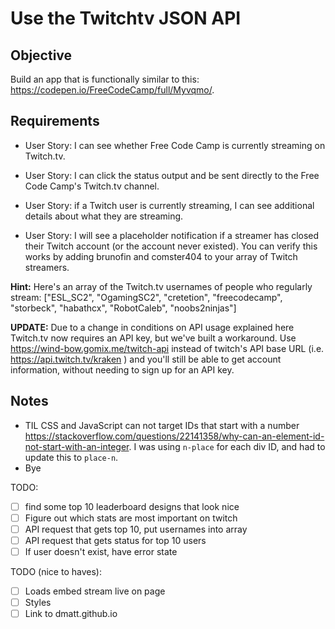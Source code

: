# Use the Twitchtv JSON API

## Objective

Build an app that is functionally similar to this: https://codepen.io/FreeCodeCamp/full/Myvqmo/.

## Requirements

* User Story: I can see whether Free Code Camp is currently streaming on Twitch.tv.

* User Story: I can click the status output and be sent directly to the Free Code Camp's Twitch.tv channel.

* User Story: if a Twitch user is currently streaming, I can see additional details about what they are streaming.

* User Story: I will see a placeholder notification if a streamer has closed their Twitch account (or the account never existed). You can verify this works by adding brunofin and comster404 to your array of Twitch streamers.

**Hint:** Here's an array of the Twitch.tv usernames of people who regularly stream: ["ESL_SC2", "OgamingSC2", "cretetion", "freecodecamp", "storbeck", "habathcx", "RobotCaleb", "noobs2ninjas"]

**UPDATE:** Due to a change in conditions on API usage explained here Twitch.tv now requires an API key, but we've built a workaround. Use https://wind-bow.gomix.me/twitch-api instead of twitch's API base URL (i.e. https://api.twitch.tv/kraken ) and you'll still be able to get account information, without needing to sign up for an API key.

## Notes

- TIL CSS and JavaScript can not target IDs that start with a number https://stackoverflow.com/questions/22141358/why-can-an-element-id-not-start-with-an-integer. I was using `n-place` for each div ID, and had to update this to `place-n`.
- Bye

TODO:

- [ ] find some top 10 leaderboard designs that look nice
- [ ] Figure out which stats are most important on twitch
- [ ] API request that gets top 10, put usernames into array
- [ ] API request that gets status for top 10 users
- [ ] If user doesn't exist, have error state

TODO (nice to haves):

- [ ] Loads embed stream live on page
- [ ] Styles
- [ ] Link to dmatt.github.io
